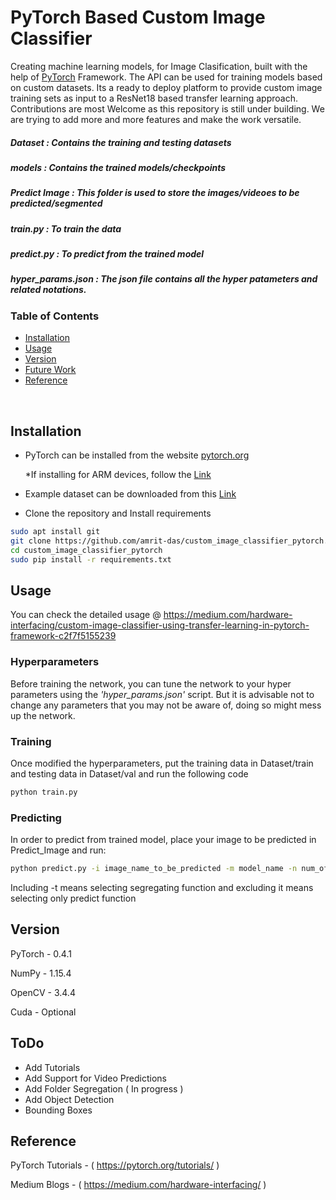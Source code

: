 # PyTorch Based Custom Image Classifier

Creating machine learning models, for Image Clasification, built with the help of [PyTorch](http://pytorch.org) Framework. The API can be used for training models based on custom datasets. Its a ready to deploy platform to provide custom image training sets as input to a ResNet18 based transfer learning approach. Contributions are most Welcome as this repository is still under building. We are trying to add more and more features and make the work versatile. 

##### Dataset : Contains the training and testing datasets

##### models : Contains the trained models/checkpoints

##### Predict Image : This folder is used to store the images/videoes to be predicted/segmented

##### train.py : To train the data

##### predict.py : To predict from the trained model

##### hyper_params.json : The json file contains all the hyper patameters and related notations. 

### Table of Contents
- <a href='#Installation'> Installation </a>
- <a href='#Usage'> Usage </a>
- <a href='#Version'> Version </a>
- <a href='#todo'> Future Work </a>
- <a href='#reference'> Reference </a>

&nbsp;
&nbsp;
&nbsp;
&nbsp;

## Installation

- PyTorch can be installed from the website [pytorch.org](https://pytorch.org)

   *If installing for ARM devices, follow the [Link](https://medium.com/hardware-interfacing/how-to-install-pytorch-v4-0-on-raspberry-pi-3b-odroids-and-other-arm-based-devices-91d62f2933c7)
- Example dataset can be downloaded from this [Link](https://download.pytorch.org/tutorial/hymenoptera_data.zip)
- Clone the repository and Install requirements 
```bash
sudo apt install git
git clone https://github.com/amrit-das/custom_image_classifier_pytorch.git
cd custom_image_classifier_pytorch
sudo pip install -r requirements.txt
```
## Usage
You can check the detailed usage @ https://medium.com/hardware-interfacing/custom-image-classifier-using-transfer-learning-in-pytorch-framework-c2f7f5155239
### Hyperparameters
Before training the network, you can tune the network to your hyper parameters using the *'hyper_params.json'* script. But it is advisable not to change any parameters that you may not be aware of, doing so might mess up the network.

### Training 
Once modified the hyperparameters, put the training data in Dataset/train and testing data in Dataset/val and run the following code

```bash
python train.py
```
### Predicting
In order to predict from trained model, place your image to be predicted in Predict_Image and run:
```bash
python predict.py -i image_name_to_be_predicted -m model_name -n num_of_classes -t
```
Including -t means selecting segregating function and excluding it means selecting only predict function

## Version

PyTorch - 0.4.1

NumPy - 1.15.4

OpenCV -  3.4.4

Cuda - Optional 

## ToDo
- Add Tutorials
- Add Support for Video Predictions
- Add Folder Segregation ( In progress )
- Add Object Detection
- Bounding Boxes


## Reference

PyTorch Tutorials - ( https://pytorch.org/tutorials/ )

Medium Blogs - ( https://medium.com/hardware-interfacing/ )
